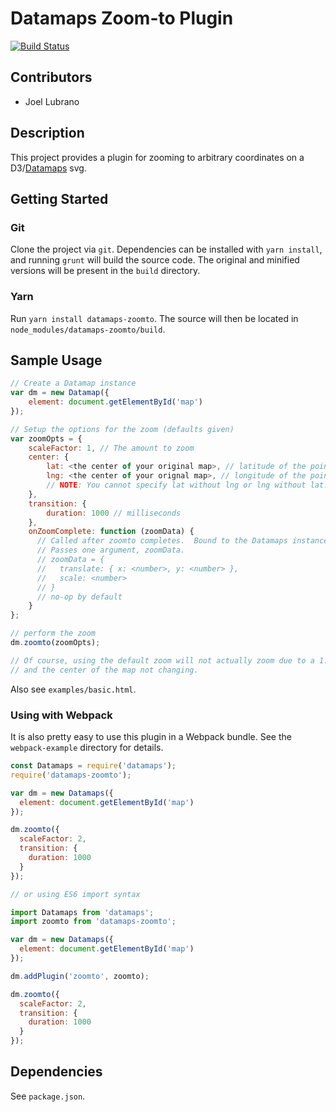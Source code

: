 # Datamaps Zoom-to Plugin

[![Build Status](https://travis-ci.org/jdlubrano/datamaps-zoomto-plugin.svg?branch=master)](https://travis-ci.org/jdlubrano/datamaps-zoomto-plugin)

## Contributors
* Joel Lubrano

## Description
This project provides a plugin for zooming to arbitrary coordinates
on a D3/[Datamaps](datamaps.github.io) svg.

## Getting Started

### Git
Clone the project via `git`.  Dependencies can be installed with `yarn install`,
and running `grunt` will build the source code.  The original and minified
versions will be present in the `build` directory.

### Yarn
Run `yarn install datamaps-zoomto`.  The source will then be located in
`node_modules/datamaps-zoomto/build`.

## Sample Usage

```javascript
// Create a Datamap instance
var dm = new Datamap({
    element: document.getElementById('map')
});

// Setup the options for the zoom (defaults given)
var zoomOpts = {
    scaleFactor: 1, // The amount to zoom
    center: {
        lat: <the center of your original map>, // latitude of the point to which you wish to zoom
        lng: <the center of your orignal map>, // longitude of the point to which you wish to zoom
        // NOTE: You cannot specify lat without lng or lng without lat.  It's all or nothing.
    },
    transition: {
        duration: 1000 // milliseconds
    },
    onZoomComplete: function (zoomData) {
      // Called after zoomto completes.  Bound to the Datamaps instance.
      // Passes one argument, zoomData.
      // zoomData = {
      //   translate: { x: <number>, y: <number> },
      //   scale: <number>
      // }
      // no-op by default
    }
};

// perform the zoom
dm.zoomto(zoomOpts);

// Of course, using the default zoom will not actually zoom due to a 1:1 scale
// and the center of the map not changing.
```

Also see `examples/basic.html`.

### Using with Webpack

It is also pretty easy to use this plugin in a Webpack bundle.  See
the `webpack-example` directory for details.

```javascript
const Datamaps = require('datamaps');
require('datamaps-zoomto');

var dm = new Datamaps({
  element: document.getElementById('map')
});

dm.zoomto({
  scaleFactor: 2,
  transition: {
    duration: 1000
  }
});

// or using ES6 import syntax

import Datamaps from 'datamaps';
import zoomto from 'datamaps-zoomto';

var dm = new Datamaps({
  element: document.getElementById('map')
});

dm.addPlugin('zoomto', zoomto);

dm.zoomto({
  scaleFactor: 2,
  transition: {
    duration: 1000
  }
});
```

## Dependencies
See `package.json`.


